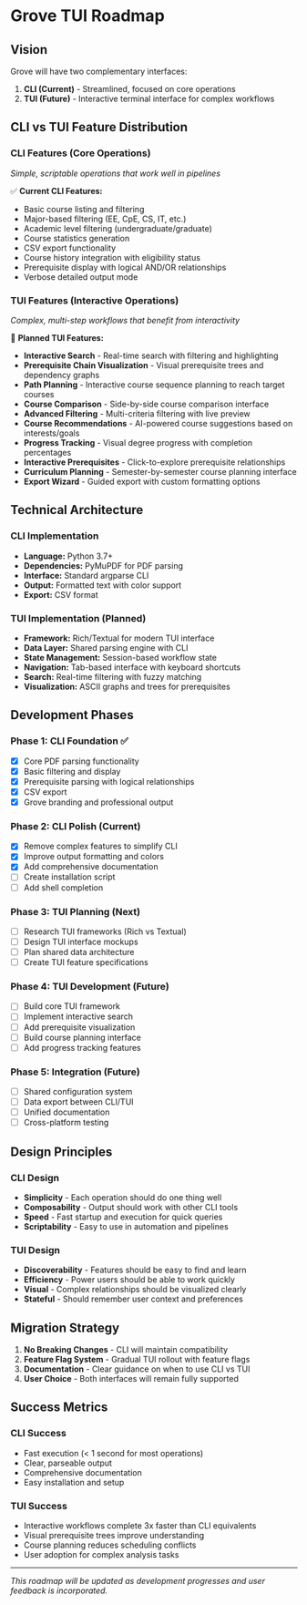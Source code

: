 # Grove TUI Roadmap

## Vision

Grove will have two complementary interfaces:

1. **CLI (Current)** - Streamlined, focused on core operations
2. **TUI (Future)** - Interactive terminal interface for complex workflows

## CLI vs TUI Feature Distribution

### CLI Features (Core Operations)
*Simple, scriptable operations that work well in pipelines*

✅ **Current CLI Features:**
- Basic course listing and filtering
- Major-based filtering (EE, CpE, CS, IT, etc.)
- Academic level filtering (undergraduate/graduate)  
- Course statistics generation
- CSV export functionality
- Course history integration with eligibility status
- Prerequisite display with logical AND/OR relationships
- Verbose detailed output mode

### TUI Features (Interactive Operations)
*Complex, multi-step workflows that benefit from interactivity*

🚧 **Planned TUI Features:**
- **Interactive Search** - Real-time search with filtering and highlighting
- **Prerequisite Chain Visualization** - Visual prerequisite trees and dependency graphs  
- **Path Planning** - Interactive course sequence planning to reach target courses
- **Course Comparison** - Side-by-side course comparison interface
- **Advanced Filtering** - Multi-criteria filtering with live preview
- **Course Recommendations** - AI-powered course suggestions based on interests/goals
- **Progress Tracking** - Visual degree progress with completion percentages
- **Interactive Prerequisites** - Click-to-explore prerequisite relationships
- **Curriculum Planning** - Semester-by-semester course planning interface
- **Export Wizard** - Guided export with custom formatting options

## Technical Architecture

### CLI Implementation
- **Language:** Python 3.7+
- **Dependencies:** PyMuPDF for PDF parsing
- **Interface:** Standard argparse CLI
- **Output:** Formatted text with color support
- **Export:** CSV format

### TUI Implementation (Planned)
- **Framework:** Rich/Textual for modern TUI interface
- **Data Layer:** Shared parsing engine with CLI
- **State Management:** Session-based workflow state
- **Navigation:** Tab-based interface with keyboard shortcuts
- **Search:** Real-time filtering with fuzzy matching
- **Visualization:** ASCII graphs and trees for prerequisites

## Development Phases

### Phase 1: CLI Foundation ✅
- [x] Core PDF parsing functionality
- [x] Basic filtering and display
- [x] Prerequisite parsing with logical relationships
- [x] CSV export
- [x] Grove branding and professional output

### Phase 2: CLI Polish (Current)
- [x] Remove complex features to simplify CLI
- [x] Improve output formatting and colors
- [x] Add comprehensive documentation
- [ ] Create installation script
- [ ] Add shell completion

### Phase 3: TUI Planning (Next)
- [ ] Research TUI frameworks (Rich vs Textual)
- [ ] Design TUI interface mockups
- [ ] Plan shared data architecture
- [ ] Create TUI feature specifications

### Phase 4: TUI Development (Future)
- [ ] Build core TUI framework
- [ ] Implement interactive search
- [ ] Add prerequisite visualization
- [ ] Build course planning interface
- [ ] Add progress tracking features

### Phase 5: Integration (Future)
- [ ] Shared configuration system
- [ ] Data export between CLI/TUI
- [ ] Unified documentation
- [ ] Cross-platform testing

## Design Principles

### CLI Design
- **Simplicity** - Each operation should do one thing well
- **Composability** - Output should work with other CLI tools
- **Speed** - Fast startup and execution for quick queries
- **Scriptability** - Easy to use in automation and pipelines

### TUI Design  
- **Discoverability** - Features should be easy to find and learn
- **Efficiency** - Power users should be able to work quickly
- **Visual** - Complex relationships should be visualized clearly
- **Stateful** - Should remember user context and preferences

## Migration Strategy

1. **No Breaking Changes** - CLI will maintain compatibility
2. **Feature Flag System** - Gradual TUI rollout with feature flags
3. **Documentation** - Clear guidance on when to use CLI vs TUI
4. **User Choice** - Both interfaces will remain fully supported

## Success Metrics

### CLI Success
- Fast execution (< 1 second for most operations)
- Clear, parseable output
- Comprehensive documentation
- Easy installation and setup

### TUI Success  
- Interactive workflows complete 3x faster than CLI equivalents
- Visual prerequisite trees improve understanding
- Course planning reduces scheduling conflicts
- User adoption for complex analysis tasks

---

*This roadmap will be updated as development progresses and user feedback is incorporated.*